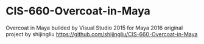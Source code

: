 CIS-660-Overcoat-in-Maya
========================
Overcoat in Maya builded by Visual Studio 2015 for Maya 2016
original project by shijingliu
https://github.com/shijingliu/CIS-660-Overcoat-in-Maya
